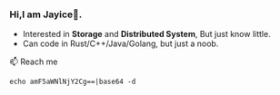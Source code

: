 ### Hi,I am Jayice👋.
- Interested in **Storage** and **Distributed System**, But just know little.
- Can code in Rust/C++/Java/Golang, but just a noob.

📫 Reach me
```
echo amF5aWNlNjY2Cg==|base64 -d
```

<!--
**JayiceZ/JayiceZ** is a ✨ _special_ ✨ repository because its `README.md` (this file) appears on your GitHub profile.

Here are some ideas to get you started:

- 🔭 I’m currently working on ...
- 👯 I’m looking to collaborate on ...
- 🤔 I’m looking for help with ...
- 💬 Ask me about ...
- 📫 How to reach me: ...
- 😄 Pronouns: ...
- ⚡ Fun fact: ...
-->
